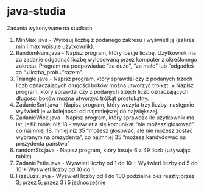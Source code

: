 # java-studia
Zadania wykonywane na studiach

1. MinMax.java - Wylosuj liczbę z podanego zakresu i wyświetl ją (zakres min i max wpisuje użytkownik).
2. RandomNum.java - Napisz program,  który losuje liczbę. Użytkownik ma za zadanie odgadnąć liczbę wylosowaną przez komputer z określonego zakresu.  Program ma podpowiadać “za dużo”, “za mało” lub “odgadłeś za “+liczba_prób+”razem”.
3. Triangle.java - Napisz program, który sprawdzi czy z podanych trzech liczb oznaczających długości boków można utworzyć trójkąt. + Napisz program, który sprawdzi czy z podanych trzech liczb oznaczających długości boków można utworzyć trójkąt prostokątny.
4. ZadanieSort.java - Napisz program, który wczyta trzy liczby, następnie wyświetli je w kolejności od najmniejszej do największej.
5. ZadanieWiek.java - Napisz program, który sprawdza ile użytkownik ma lat, jeśli: mniej niż 18 - wyświetla się komunikat “nie możesz głosować” co najmniej 18, mniej niż 35 “możesz głosować, ale nie możesz zostać wybranym na prezydenta”, co najmniej 35 “możesz kandydować na prezydenta państwa”
6. randomSix.java - Napisz program, który losuje 6 z 49 liczb (używając tablic).
7. ZadaniePetle.java - Wyświetl liczby od 1 do 10 + Wyświetl liczby od 5 do 10 + Wyświetl liczby od 10 do 1.
8. FizzBuzz.java - Wyświetl liczby od 1 do 100 podzielne bez reszty:przez 3; przez 5; przez 3 i 5 jednocześnie
